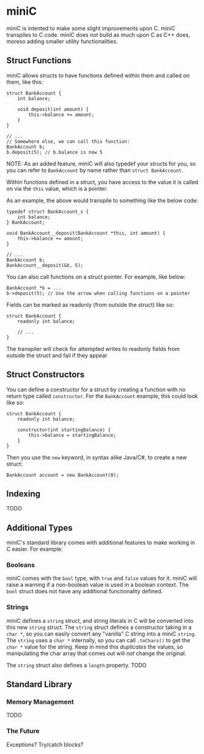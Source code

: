 # miniC

miniC is intented to make some slight improvements upon C. miniC transpiles to C code. miniC does not build as much upon C as C++ does, moreso adding smaller utility functionalities.

## Struct Functions
miniC allows structs to have functions defined within them and called on them, like this:

    struct BankAccount {
        int balance;

        void deposit(int amount) {
            this->balance += amount;
        }
    }

    // ...
    // Somewhere else, we can call this function:
    BankAccount b;
    b.deposit(5); // b.balance is now 5

NOTE: As an added feature, miniC will also typedef your structs for you, so you can refer to `BankAccount` by name rather than `struct BankAccount`.

Within functions defined in a struct, you have access to the value it is called on via the `this` value, which is a pointer.

As an example, the above would transpile to something like the below code:

    typedef struct BankAccount_s {
        int balance;
    } BankAccount;

    void BankAccount__deposit(BankAccount *this, int amount) {
        this->balance += amount;
    }

    // ...
    BankAccount b;
    BankAccount__deposit(&b, 5);

You can also call functions on a struct pointer. For example, like below:

    BankAccount *b = ...
    b->deposit(5); // Use the arrow when calling functions on a pointer

Fields can be marked as readonly (from outside the struct) like so:

    struct BankAccount {
        readonly int balance;

        // ...
    }

The transpiler will check for attempted writes to readonly fields from outside the struct and fail if they appear

## Struct Constructors
You can define a constructor for a struct by creating a function with no return type called `constructor`. For the `BankAccount` example, this could look like so:

    struct BankAccount {
        readonly int balance;

        constructor(int startingBalance) {
            this->balance = startingBalance;
        }
    }

Then you use the `new` keyword, in syntax alike Java/C#, to create a new struct:

    BankAccount account = new BankAccount(0);

## Indexing
TODO

## Additional Types
miniC's standard library comes with additional features to make working in C easier. For example:

### Booleans
miniC comes with the `bool` type, with `true` and `false` values for it. miniC will raise a warning if a non-boolean value is used in a boolean context. The `bool` struct does not have any additional functionality defined.

### Strings
miniC defines a `string` struct, and string literals in C will be converted into this new `string` struct. The `string` struct defines a constructor taking in a `char *`, so you can easily convert any "vanilla" C string into a miniC `string`. The `string` uses a `char *` internally, so you can call `.toChars()` to get the `char *` value for the string. Keep in mind this *duplicates* the values, so manipulating the char array that comes out will *not* change the original.

The `string` struct also defines a `length` property.
TODO

## Standard Library

### Memory Management
TODO

### The Future
Exceptions? Try/catch blocks?
